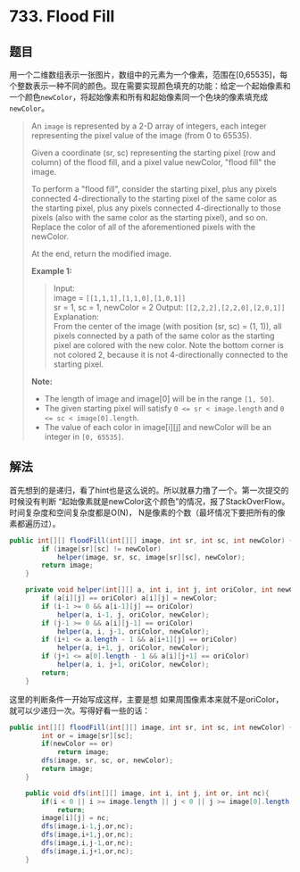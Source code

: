 # 733. Flood Fill

## 题目

用一个二维数组表示一张图片，数组中的元素为一个像素，范围在[0,65535]，每个整数表示一种不同的颜色。现在需要实现颜色填充的功能：给定一个起始像素和一个颜色`newColor`，将起始像素和所有和起始像素同一个色块的像素填充成`newColor`。

>An `image` is represented by a 2-D array of integers, each integer representing the pixel value of the image (from 0 to 65535).
>
>Given a coordinate (sr, sc) representing the starting pixel (row and column) of the flood fill, and a pixel value newColor, "flood fill" the image.
>
>To perform a "flood fill", consider the starting pixel, plus any pixels connected 4-directionally to the starting pixel of the same color as the starting pixel, plus any pixels connected 4-directionally to those pixels (also with the same color as the starting pixel), and so on. Replace the color of all of the aforementioned pixels with the newColor.
>
>At the end, return the modified image.
>
>**Example 1:**
>
>>Input:  
>>image = `[[1,1,1],[1,1,0],[1,0,1]]`  
>>sr = 1, sc = 1, newColor = 2
>>Output: `[[2,2,2],[2,2,0],[2,0,1]]`  
>>Explanation:  
>>From the center of the image (with position (sr, sc) = (1, 1)), all pixels connected
by a path of the same color as the starting pixel are colored with the new color.
Note the bottom corner is not colored 2, because it is not 4-directionally connected
to the starting pixel.
>
>**Note:**
>
> - The length of image and image[0] will be in the range `[1, 50]`.
> - The given starting pixel will satisfy `0 <= sr < image.length` and `0 <= sc < image[0].length`.
> - The value of each color in image[i][j] and newColor will be an integer in `[0, 65535]`.

## 解法

首先想到的是递归，看了hint也是这么说的。所以就暴力撸了一个。第一次提交的时候没有判断 “起始像素就是newColor这个颜色”的情况，报了StackOverFlow。时间复杂度和空间复杂度都是O(N)， N是像素的个数（最坏情况下要把所有的像素都遍历过）。

```java
public int[][] floodFill(int[][] image, int sr, int sc, int newColor) {
        if (image[sr][sc] != newColor)
            helper(image, sr, sc, image[sr][sc], newColor);
        return image;
    }

    private void helper(int[][] a, int i, int j, int oriColor, int newColor) {
        if (a[i][j] == oriColor) a[i][j] = newColor;
        if (i-1 >= 0 && a[i-1][j] == oriColor)
            helper(a, i-1, j, oriColor, newColor);
        if (j-1 >= 0 && a[i][j-1] == oriColor)
            helper(a, i, j-1, oriColor, newColor);
        if (i+1 <= a.length - 1 && a[i+1][j] == oriColor)
            helper(a, i+1, j, oriColor, newColor);
        if (j+1 <= a[0].length - 1 && a[i][j+1] == oriColor)
            helper(a, i, j+1, oriColor, newColor);
        return;
    }
```

这里的判断条件一开始写成这样，主要是想 如果周围像素本来就不是oriColor，就可以少递归一次。写得好看一些的话：

```java
public int[][] floodFill(int[][] image, int sr, int sc, int newColor) {
        int or = image[sr][sc];
        if(newColor == or)
            return image;
        dfs(image, sr, sc, or, newColor);
        return image;
    }

    public void dfs(int[][] image, int i, int j, int or, int nc){
        if(i < 0 || i >= image.length || j < 0 || j >= image[0].length || image[i][j] != or)
            return;
        image[i][j] = nc;
        dfs(image,i-1,j,or,nc);
        dfs(image,i+1,j,or,nc);
        dfs(image,i,j-1,or,nc);
        dfs(image,i,j+1,or,nc);
    }
```
